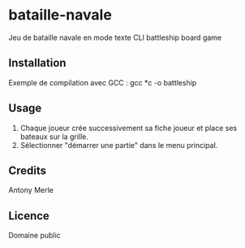 # bataille-navale

Jeu de bataille navale en mode texte
CLI battleship board game

## Installation

Exemple de compilation avec GCC :
    gcc *c -o battleship

## Usage

1. Chaque joueur crée successivement sa fiche joueur et place ses bateaux sur la grille.
2. Sélectionner "démarrer une partie" dans le menu principal.

## Credits

Antony Merle

## Licence

Domaine public
